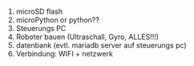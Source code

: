 1. microSD flash
2. microPython or python??
3. Steuerungs PC
4. Roboter bauen (Ultraschall, Gyro, ALLES!!!)
5. datenbank (evtl. mariadb server auf steuerungs pc)
6. Verbindung: WIFI + netzwerk
